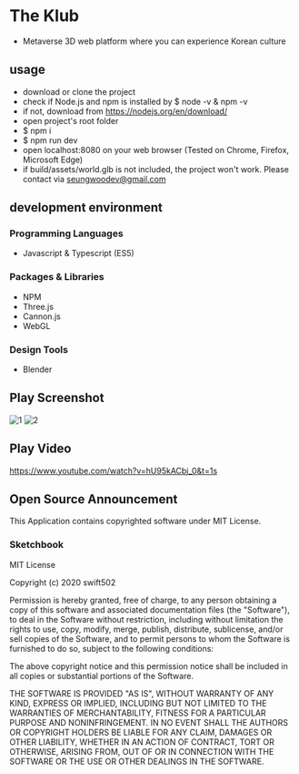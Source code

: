 # The Klub
* Metaverse 3D web platform where you can experience Korean culture

## usage
* download or clone the project
* check if Node.js and npm is installed by $ node -v & npm -v
* if not, download from https://nodejs.org/en/download/
* open project's root folder
* $ npm i
* $ npm run dev
* open localhost:8080 on your web browser (Tested on Chrome, Firefox, Microsoft Edge)
* if build/assets/world.glb is not included, the project won't work. Please contact via seungwoodev@gmail.com
## development environment

### Programming Languages

* Javascript & Typescript (ES5)

### Packages & Libraries

* NPM
* Three.js
* Cannon.js
* WebGL

### Design Tools

* Blender

## Play Screenshot

![1](https://user-images.githubusercontent.com/65812107/135170567-74b1febd-607e-4404-b3e0-942634ab2670.PNG)
![2](https://user-images.githubusercontent.com/65812107/135170572-04b43b92-93df-49fa-8f92-8db689e5e5fa.PNG)


## Play Video

https://www.youtube.com/watch?v=hU95kACbj_0&t=1s

## Open Source Announcement

This Application contains copyrighted software under MIT License.
### Sketchbook

MIT License

Copyright (c) 2020 swift502

Permission is hereby granted, free of charge, to any person obtaining a copy
of this software and associated documentation files (the "Software"), to deal
in the Software without restriction, including without limitation the rights
to use, copy, modify, merge, publish, distribute, sublicense, and/or sell
copies of the Software, and to permit persons to whom the Software is
furnished to do so, subject to the following conditions:

The above copyright notice and this permission notice shall be included in all
copies or substantial portions of the Software.

THE SOFTWARE IS PROVIDED "AS IS", WITHOUT WARRANTY OF ANY KIND, EXPRESS OR
IMPLIED, INCLUDING BUT NOT LIMITED TO THE WARRANTIES OF MERCHANTABILITY,
FITNESS FOR A PARTICULAR PURPOSE AND NONINFRINGEMENT. IN NO EVENT SHALL THE
AUTHORS OR COPYRIGHT HOLDERS BE LIABLE FOR ANY CLAIM, DAMAGES OR OTHER
LIABILITY, WHETHER IN AN ACTION OF CONTRACT, TORT OR OTHERWISE, ARISING FROM,
OUT OF OR IN CONNECTION WITH THE SOFTWARE OR THE USE OR OTHER DEALINGS IN THE
SOFTWARE.

